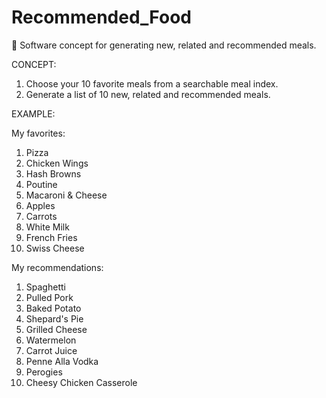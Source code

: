 # Recommended_Food

🍔 Software concept for generating new, related and recommended meals.

CONCEPT:

1. Choose your 10 favorite meals from a searchable meal index.
2. Generate a list of 10 new, related and recommended meals.

EXAMPLE:

My favorites:

1. Pizza
2. Chicken Wings
3. Hash Browns
4. Poutine
5. Macaroni & Cheese
6. Apples
7. Carrots
8. White Milk
9. French Fries
10. Swiss Cheese

My recommendations:

1. Spaghetti
2. Pulled Pork
3. Baked Potato
4. Shepard's Pie
5. Grilled Cheese
6. Watermelon
7. Carrot Juice
8. Penne Alla Vodka
9. Perogies
10. Cheesy Chicken Casserole
